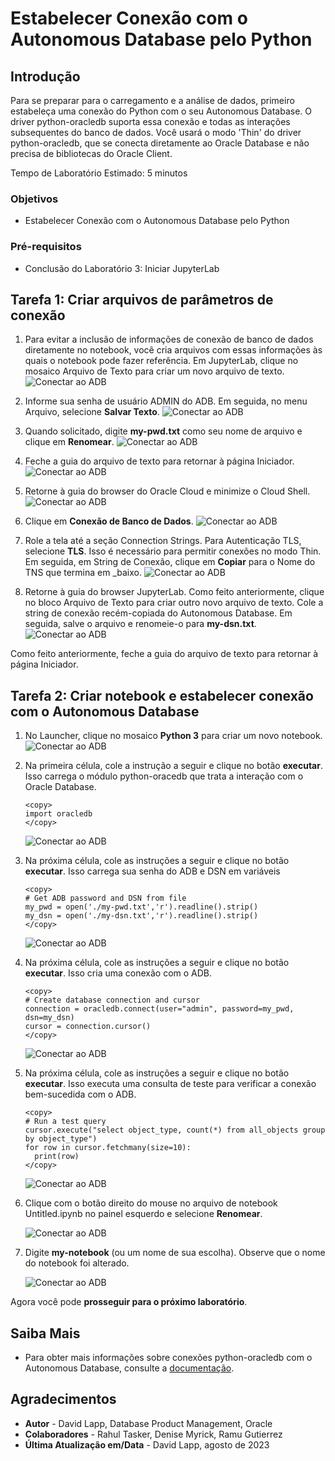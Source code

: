 # Estabelecer Conexão com o Autonomous Database pelo Python

## Introdução

Para se preparar para o carregamento e a análise de dados, primeiro estabeleça uma conexão do Python com o seu Autonomous Database. O driver python-oracledb suporta essa conexão e todas as interações subsequentes do banco de dados. Você usará o modo 'Thin' do driver python-oracledb, que se conecta diretamente ao Oracle Database e não precisa de bibliotecas do Oracle Client.

Tempo de Laboratório Estimado: 5 minutos

### Objetivos

*   Estabelecer Conexão com o Autonomous Database pelo Python

### Pré-requisitos

*   Conclusão do Laboratório 3: Iniciar JupyterLab

## Tarefa 1: Criar arquivos de parâmetros de conexão

1.  Para evitar a inclusão de informações de conexão de banco de dados diretamente no notebook, você cria arquivos com essas informações às quais o notebook pode fazer referência. Em JupyterLab, clique no mosaico Arquivo de Texto para criar um novo arquivo de texto. ![Conectar ao ADB](images/connect-to-adb-01.png)
    
2.  Informe sua senha de usuário ADMIN do ADB. Em seguida, no menu Arquivo, selecione **Salvar Texto**. ![Conectar ao ADB](images/connect-to-adb-02.png)
    
3.  Quando solicitado, digite **my-pwd.txt** como seu nome de arquivo e clique em **Renomear**. ![Conectar ao ADB](images/connect-to-adb-03.png)
    
4.  Feche a guia do arquivo de texto para retornar à página Iniciador. ![Conectar ao ADB](images/connect-to-adb-04.png)
    
5.  Retorne à guia do browser do Oracle Cloud e minimize o Cloud Shell. ![Conectar ao ADB](images/connect-to-adb-05.png)
    
6.  Clique em **Conexão de Banco de Dados**. ![Conectar ao ADB](images/connect-to-adb-06.png)
    
7.  Role a tela até a seção Connection Strings. Para Autenticação TLS, selecione **TLS**. Isso é necessário para permitir conexões no modo Thin. Em seguida, em String de Conexão, clique em **Copiar** para o Nome do TNS que termina em \_baixo. ![Conectar ao ADB](images/connect-to-adb-07.png)
    
8.  Retorne à guia do browser JupyterLab. Como feito anteriormente, clique no bloco Arquivo de Texto para criar outro novo arquivo de texto. Cole a string de conexão recém-copiada do Autonomous Database. Em seguida, salve o arquivo e renomeie-o para **my-dsn.txt**. ![Conectar ao ADB](images/connect-to-adb-08.png)
    

Como feito anteriormente, feche a guia do arquivo de texto para retornar à página Iniciador.

## Tarefa 2: Criar notebook e estabelecer conexão com o Autonomous Database

1.  No Launcher, clique no mosaico **Python 3** para criar um novo notebook. ![Conectar ao ADB](images/connect-to-adb-09.png)
    
2.  Na primeira célula, cole a instrução a seguir e clique no botão **executar**. Isso carrega o módulo python-oracedb que trata a interação com o Oracle Database.
    
        <copy>
        import oracledb
        </copy>
        
    
    ![Conectar ao ADB](images/connect-to-adb-10.png)
    
3.  Na próxima célula, cole as instruções a seguir e clique no botão **executar**. Isso carrega sua senha do ADB e DSN em variáveis
    
        <copy>
        # Get ADB password and DSN from file
        my_pwd = open('./my-pwd.txt','r').readline().strip()
        my_dsn = open('./my-dsn.txt','r').readline().strip()
        </copy>
        
    
    ![Conectar ao ADB](images/connect-to-adb-11.png)
    
4.  Na próxima célula, cole as instruções a seguir e clique no botão **executar**. Isso cria uma conexão com o ADB.
    
        <copy>
        # Create database connection and cursor
        connection = oracledb.connect(user="admin", password=my_pwd, dsn=my_dsn)
        cursor = connection.cursor()
        </copy>
        
    
    ![Conectar ao ADB](images/connect-to-adb-12.png)
    
5.  Na próxima célula, cole as instruções a seguir e clique no botão **executar**. Isso executa uma consulta de teste para verificar a conexão bem-sucedida com o ADB.
    
        <copy>
        # Run a test query
        cursor.execute("select object_type, count(*) from all_objects group by object_type")
        for row in cursor.fetchmany(size=10):
          print(row)
        </copy>
        
    
    ![Conectar ao ADB](images/connect-to-adb-13.png)
    
6.  Clique com o botão direito do mouse no arquivo de notebook Untitled.ipynb no painel esquerdo e selecione **Renomear**.
    
    ![Conectar ao ADB](images/connect-to-adb-14.png)
    
7.  Digite **my-notebook** (ou um nome de sua escolha). Observe que o nome do notebook foi alterado.
    
    ![Conectar ao ADB](images/connect-to-adb-15.png)
    

Agora você pode **prosseguir para o próximo laboratório**.

## Saiba Mais

*   Para obter mais informações sobre conexões python-oracledb com o Autonomous Database, consulte a [documentação](https://python-oracledb.readthedocs.io/en/latest/user_guide/connection_handling.html#connecting-to-oracle-cloud-autonomous-databases).

## Agradecimentos

*   **Autor** - David Lapp, Database Product Management, Oracle
*   **Colaboradores** - Rahul Tasker, Denise Myrick, Ramu Gutierrez
*   **Última Atualização em/Data** - David Lapp, agosto de 2023